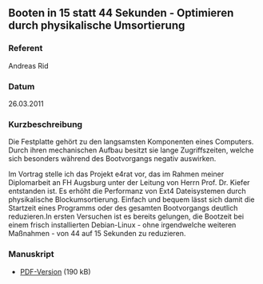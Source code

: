 ## Booten in 15 statt 44 Sekunden - Optimieren durch physikalische Umsortierung


### Referent
Andreas Rid

### Datum
26.03.2011

### Kurzbeschreibung
Die Festplatte gehört zu den langsamsten Komponenten eines Computers. Durch
ihren mechanischen Aufbau besitzt sie lange Zugriffszeiten, welche sich
besonders während des Bootvorgangs negativ auswirken.

Im Vortrag stelle ich das Projekt e4rat vor, das im Rahmen meiner Diplomarbeit
an FH Augsburg unter der Leitung von Herrn Prof. Dr. Kiefer entstanden ist. Es
erhöht die Performanz von Ext4 Dateisystemen durch physikalische
Blockumsortierung. Einfach und bequem lässt sich damit die Startzeit eines
Programms oder des gesamten Bootvorgangs deutlich reduzieren.In ersten
Versuchen ist es bereits gelungen, die Bootzeit bei einem frisch installierten
Debian-Linux - ohne irgendwelche weiteren Maßnahmen - von 44 auf 15 Sekunden zu
reduzieren.


### Manuskript

* [PDF-Version](/download/Vortraege/Booten_LIT_2011.pdf) (190 kB)
